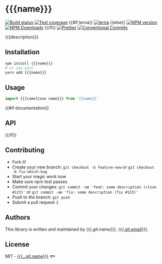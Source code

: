 # {{{name}}}

[![Build status](https://img.shields.io/travis/{{{_.git.name}}}/{{{name}}}/master.svg?style=flat-square)](https://travis-ci.org/{{{_.git.name}}}/{{{name}}})
[![Test coverage](https://img.shields.io/codecov/c/github/{{{_.git.name}}}/{{{name}}}.svg?style=flat-square)](https://codecov.io/github/{{{_.git.name}}}/{{{name}}}?branch=master)
{{#if lerna}}
[![lerna](https://img.shields.io/badge/maintained%20with-lerna-cc00ff.svg?style=flat-square)](https://lernajs.io/)
{{else}}
[![NPM version](https://img.shields.io/npm/v/{{{name}}}.svg?style=flat-square)](https://www.npmjs.com/package/{{{name}}})
[![NPM Downloads](https://img.shields.io/npm/dm/{{{name}}}.svg?style=flat-square&maxAge=43200)](https://www.npmjs.com/package/{{{name}}})
{{/if}}
[![Prettier](https://img.shields.io/badge/code_style-prettier-ff69b4.svg?style=flat-square)](https://prettier.io/)
[![Conventional Commits](https://img.shields.io/badge/Conventional%20Commits-1.0.0-yellow.svg?style=flat-square)](https://conventionalcommits.org)

{{{description}}}

## Installation

```bash
npm install {{{name}}}
# or use yarn
yarn add {{{name}}}
```

## Usage
```javascript
import {{{camelCase name}}} from '{{name}}'
```

{{#if documentation}}
## API
{{/if}}

## Contributing
- Fork it!
- Create your new branch: `git checkout -b feature-new` or `git checkout -b fix-which-bug`
- Start your magic work now
- Make sure npm test passes
- Commit your changes: `git commit -am 'feat: some description (close #123)'` or `git commit -am 'fix: some description (fix #123)'`
- Push to the branch: `git push`
- Submit a pull request :)

## Authors

This library is written and maintained by {{{_.git.name}}}, <a href="mailto:{{{_.git.email}}}">{{{_.git.email}}}</a>.

## License

MIT - [{{{_.git.name}}}](https://github.com/{{{_.git.name}}}) 🐟
